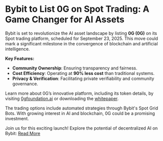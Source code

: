# Bybit to List 0G on Spot Trading: A Game Changer for AI Assets

Bybit is set to revolutionize the AI asset landscape by listing **0G (0G)** on its Spot trading platform, scheduled for September 23, 2025. This move could mark a significant milestone in the convergence of blockchain and artificial intelligence.

**Key Features:**
- **Community Ownership**: Ensuring transparency and fairness.
- **Cost Efficiency**: Operating at **90% less cost** than traditional systems.
- **Privacy & Verification**: Facilitating private verifiability and community governance.

Learn more about 0G’s innovative platform, including its token details, by visiting [0gfoundation.ai](https://www.0gfoundation.ai/) or downloading the [whitepaper](https://cdn.jsdelivr.net/gh/0glabs/0g-doc/static/whitepaper.pdf).

The trading options include automated strategies through Bybit's Spot Grid Bots. With growing interest in AI and blockchain, 0G could be a promising investment.

Join us for this exciting launch! Explore the potential of decentralized AI on Bybit: [Read More](https://chain-base.xyz/bybit-to-list-0g-on-spot-trading-a-game-changer-for-ai-assets)